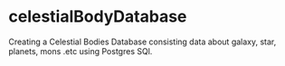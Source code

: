 # celestialBodyDatabase
Creating a Celestial Bodies Database consisting data about galaxy, star, planets, mons .etc using Postgres SQl. 
